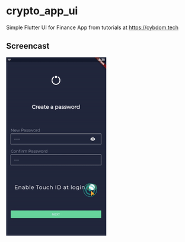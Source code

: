 # crypto_app_ui


Simple Flutter UI for Finance App from tutorials at https://cybdom.tech

## Screencast

![alt text](assets/screen.gif)
